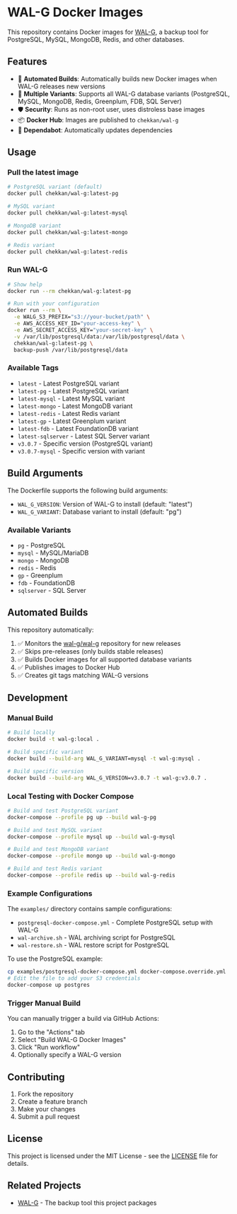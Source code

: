 # WAL-G Docker Images

This repository contains Docker images for [WAL-G](https://github.com/wal-g/wal-g), a backup tool for PostgreSQL, MySQL, MongoDB, Redis, and other databases.

## Features

- 🚀 **Automated Builds**: Automatically builds new Docker images when WAL-G releases new versions
- 🔄 **Multiple Variants**: Supports all WAL-G database variants (PostgreSQL, MySQL, MongoDB, Redis, Greenplum, FDB, SQL Server)
- 🛡️ **Security**: Runs as non-root user, uses distroless base images
- 📦 **Docker Hub**: Images are published to `chekkan/wal-g`
- 🤖 **Dependabot**: Automatically updates dependencies

## Usage

### Pull the latest image

```bash
# PostgreSQL variant (default)
docker pull chekkan/wal-g:latest-pg

# MySQL variant
docker pull chekkan/wal-g:latest-mysql

# MongoDB variant
docker pull chekkan/wal-g:latest-mongo

# Redis variant
docker pull chekkan/wal-g:latest-redis
```

### Run WAL-G

```bash
# Show help
docker run --rm chekkan/wal-g:latest-pg

# Run with your configuration
docker run --rm \
  -e WALG_S3_PREFIX="s3://your-bucket/path" \
  -e AWS_ACCESS_KEY_ID="your-access-key" \
  -e AWS_SECRET_ACCESS_KEY="your-secret-key" \
  -v /var/lib/postgresql/data:/var/lib/postgresql/data \
  chekkan/wal-g:latest-pg \
  backup-push /var/lib/postgresql/data
```

### Available Tags

- `latest` - Latest PostgreSQL variant
- `latest-pg` - Latest PostgreSQL variant
- `latest-mysql` - Latest MySQL variant  
- `latest-mongo` - Latest MongoDB variant
- `latest-redis` - Latest Redis variant
- `latest-gp` - Latest Greenplum variant
- `latest-fdb` - Latest FoundationDB variant
- `latest-sqlserver` - Latest SQL Server variant
- `v3.0.7` - Specific version (PostgreSQL variant)
- `v3.0.7-mysql` - Specific version with variant

## Build Arguments

The Dockerfile supports the following build arguments:

- `WAL_G_VERSION`: Version of WAL-G to install (default: "latest")
- `WAL_G_VARIANT`: Database variant to install (default: "pg")

### Available Variants

- `pg` - PostgreSQL
- `mysql` - MySQL/MariaDB
- `mongo` - MongoDB
- `redis` - Redis
- `gp` - Greenplum
- `fdb` - FoundationDB
- `sqlserver` - SQL Server

## Automated Builds

This repository automatically:

1. ✅ Monitors the [wal-g/wal-g](https://github.com/wal-g/wal-g) repository for new releases
2. ✅ Skips pre-releases (only builds stable releases)
3. ✅ Builds Docker images for all supported database variants
4. ✅ Publishes images to Docker Hub
5. ✅ Creates git tags matching WAL-G versions

## Development

### Manual Build

```bash
# Build locally
docker build -t wal-g:local .

# Build specific variant
docker build --build-arg WAL_G_VARIANT=mysql -t wal-g:mysql .

# Build specific version
docker build --build-arg WAL_G_VERSION=v3.0.7 -t wal-g:v3.0.7 .
```

### Local Testing with Docker Compose

```bash
# Build and test PostgreSQL variant
docker-compose --profile pg up --build wal-g-pg

# Build and test MySQL variant  
docker-compose --profile mysql up --build wal-g-mysql

# Build and test MongoDB variant
docker-compose --profile mongo up --build wal-g-mongo

# Build and test Redis variant
docker-compose --profile redis up --build wal-g-redis
```

### Example Configurations

The `examples/` directory contains sample configurations:

- `postgresql-docker-compose.yml` - Complete PostgreSQL setup with WAL-G
- `wal-archive.sh` - WAL archiving script for PostgreSQL
- `wal-restore.sh` - WAL restore script for PostgreSQL

To use the PostgreSQL example:

```bash
cp examples/postgresql-docker-compose.yml docker-compose.override.yml
# Edit the file to add your S3 credentials
docker-compose up postgres
```

### Trigger Manual Build

You can manually trigger a build via GitHub Actions:

1. Go to the "Actions" tab
2. Select "Build WAL-G Docker Images"
3. Click "Run workflow"
4. Optionally specify a WAL-G version

## Contributing

1. Fork the repository
2. Create a feature branch
3. Make your changes
4. Submit a pull request

## License

This project is licensed under the MIT License - see the [LICENSE](LICENSE) file for details.

## Related Projects

- [WAL-G](https://github.com/wal-g/wal-g) - The backup tool this project packages